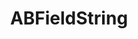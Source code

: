 ---
title: ABFieldString
layout: module
mod: 'module:ABFieldString'
category: platform-dataFields
---